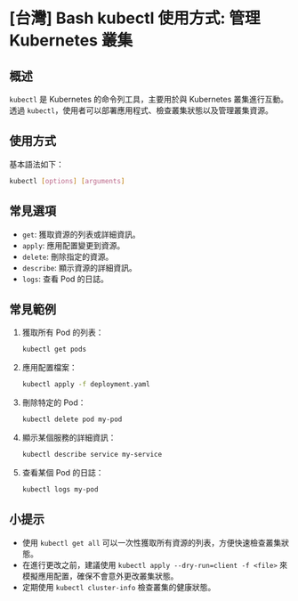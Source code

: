# [台灣] Bash kubectl 使用方式: 管理 Kubernetes 叢集

## 概述
`kubectl` 是 Kubernetes 的命令列工具，主要用於與 Kubernetes 叢集進行互動。透過 `kubectl`，使用者可以部署應用程式、檢查叢集狀態以及管理叢集資源。

## 使用方式
基本語法如下：
```bash
kubectl [options] [arguments]
```

## 常見選項
- `get`: 獲取資源的列表或詳細資訊。
- `apply`: 應用配置變更到資源。
- `delete`: 刪除指定的資源。
- `describe`: 顯示資源的詳細資訊。
- `logs`: 查看 Pod 的日誌。

## 常見範例
1. 獲取所有 Pod 的列表：
   ```bash
   kubectl get pods
   ```

2. 應用配置檔案：
   ```bash
   kubectl apply -f deployment.yaml
   ```

3. 刪除特定的 Pod：
   ```bash
   kubectl delete pod my-pod
   ```

4. 顯示某個服務的詳細資訊：
   ```bash
   kubectl describe service my-service
   ```

5. 查看某個 Pod 的日誌：
   ```bash
   kubectl logs my-pod
   ```

## 小提示
- 使用 `kubectl get all` 可以一次性獲取所有資源的列表，方便快速檢查叢集狀態。
- 在進行更改之前，建議使用 `kubectl apply --dry-run=client -f <file>` 來模擬應用配置，確保不會意外更改叢集狀態。
- 定期使用 `kubectl cluster-info` 檢查叢集的健康狀態。